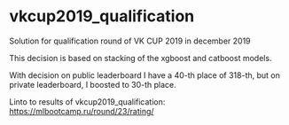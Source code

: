 # vkcup2019_qualification
Solution for qualification round of VK CUP 2019 in december 2019

This decision is based on stacking of the xgboost and catboost models.

With decision on public leaderboard I have a 40-th place of 318-th, but on private leaderboard, I boosted to 30-th place.

Linto to results of vkcup2019_qualification: https://mlbootcamp.ru/round/23/rating/
